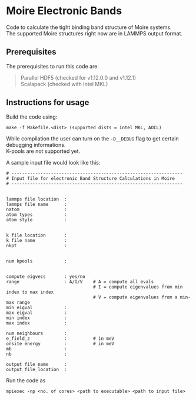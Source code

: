 # Moire Electronic Bands

Code to calculate the tight binding band structure of Moire systems.  
The supported Moire structures right now are in LAMMPS output format.  

## Prerequisites

The prerequisites to run this code are:   

>
> Parallel HDF5 (checked for v1.12.0.0 and v1.12.1)  
> Scalapack (checked with Intel MKL)
>


## Instructions for usage

Build the code using:  
```
make -f Makefile.<dist> (supported dists = Intel MKL, AOCL)
```

While compilation the user can turn on the `-D__DEBUG` flag to get certain debugging informations.  
K-pools are not supported yet.


A sample input file would look like this:

```
# -----------------------------------------------------------------
# Input file for electronic Band Structure Calculations in Moire
# -----------------------------------------------------------------


lammps file location  : 
lammps file name      :
natom                 : 
atom types            : 
atom style            :


k file location       : 
k file name           : 
nkpt                  : 


num kpools            : 


compute eigvecs       : yes/no
range                 : A/I/V    # A = compute all evals
                                 # I = compute eigenvalues from min index to max index
                                 # V = compute eigenvalues from a min-max range 
min eigval            : 
max eigval            : 
min index             : 
max index             : 

num neighbours        : 
e_field_z             :          # in meV  
onsite energy         :          # in meV
mb                    : 
nb                    : 

output file name      : 
output_file_location  : 
```

Run the code as 
```
mpiexec -np <no. of cores> <path to executable> <path to input file> 
```
